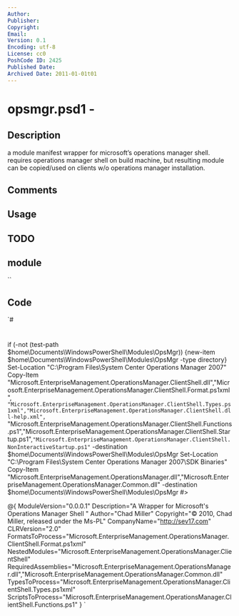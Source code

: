 ```yaml
---
Author: 
Publisher: 
Copyright: 
Email: 
Version: 0.1
Encoding: utf-8
License: cc0
PoshCode ID: 2425
Published Date: 
Archived Date: 2011-01-01t01
---
```


# opsmgr.psd1 - 

## Description

a module manifest wrapper for microsoft’s operations manager shell. requires operations manager shell on build machine, but resulting module can be copied/used on clients w/o operations manager installation.

## Comments



## Usage



## TODO



## module

``

## Code

`#
 #
 if (-not (test-path $home\Documents\WindowsPowerShell\Modules\OpsMgr))
 {new-item  $home\Documents\WindowsPowerShell\Modules\OpsMgr -type directory}
 Set-Location "C:\Program Files\System Center Operations Manager 2007"
 Copy-Item "Microsoft.EnterpriseManagement.OperationsManager.ClientShell.dll","Microsoft.EnterpriseManagement.OperationsManager.ClientShell.Format.ps1xml",`
 "Microsoft.EnterpriseManagement.OperationsManager.ClientShell.Types.ps1xml","Microsoft.EnterpriseManagement.OperationsManager.ClientShell.dll-help.xml",`
 "Microsoft.EnterpriseManagement.OperationsManager.ClientShell.Functions.ps1","Microsoft.EnterpriseManagement.OperationsManager.ClientShell.Startup.ps1",`
 "Microsoft.EnterpriseManagement.OperationsManager.ClientShell.NonInteractiveStartup.ps1" `
 -destination $home\Documents\WindowsPowerShell\Modules\OpsMgr
 Set-Location "C:\Program Files\System Center Operations Manager 2007\SDK Binaries"
 Copy-Item  "Microsoft.EnterpriseManagement.OperationsManager.dll","Microsoft.EnterpriseManagement.OperationsManager.Common.dll" -destination $home\Documents\WindowsPowerShell\Modules\OpsMgr
 #>
 
 
 @{
 ModuleVersion="0.0.0.1"
 Description="A Wrapper for Microsoft's Operations Manager Shell "
 Author="Chad Miller"
 Copyright="© 2010, Chad Miller, released under the Ms-PL"
 CompanyName="http://sev17.com"
 CLRVersion="2.0"
 FormatsToProcess="Microsoft.EnterpriseManagement.OperationsManager.ClientShell.Format.ps1xml"
 NestedModules="Microsoft.EnterpriseManagement.OperationsManager.ClientShell"
 RequiredAssemblies="Microsoft.EnterpriseManagement.OperationsManager.dll","Microsoft.EnterpriseManagement.OperationsManager.Common.dll"
 TypesToProcess="Microsoft.EnterpriseManagement.OperationsManager.ClientShell.Types.ps1xml"
 ScriptsToProcess="Microsoft.EnterpriseManagement.OperationsManager.ClientShell.Functions.ps1"
 }
`

